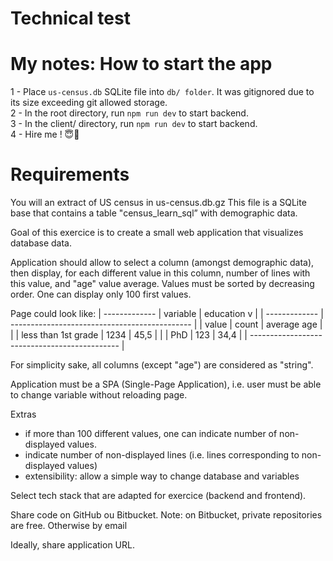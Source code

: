 # Technical test

# My notes: How to start the app

1 - Place ```us-census.db``` SQLite file into ```db/ folder```. It was gitignored due to its size exceeding git allowed storage.<br />
2 - In the root directory, run ```npm run dev``` to start backend.<br />
3 - In the client/ directory, run ```npm run dev``` to start backend.<br />
4 - Hire me ! 😇🙏<br />

# Requirements

You will an extract of US census in us-census.db.gz
This file is a SQLite base that contains a table "census_learn_sql” with demographic data.


Goal of this exercice is to create a small web application that visualizes database data.


Application should allow to select a column (amongst demographic data), then display, for each different value in this column, number of lines with this value, and "age" value average.
Values must be sorted by decreasing order. One can display only 100 first values.


Page could look like:
|              -------------
|    variable | education v |
|              -------------
|    ---------------------------------------------
|    | value               | count | average age |
|    | less than 1st grade | 1234  | 45,5        |
|    |  PhD                | 123   | 34,4        |
|    ---------------------------------------------
|

For simplicity sake, all columns (except "age") are considered as "string".

Application must be a SPA (Single-Page Application), i.e. user must be able to change variable without reloading page.

Extras
* if more than 100 different values, one can indicate number of non-displayed values.
* indicate number of non-displayed lines (i.e. lines corresponding to non-displayed values)
* extensibility: allow a simple way to change database and variables


Select tech stack that are adapted for exercice (backend and frontend).


Share code on GitHub ou Bitbucket.
Note: on Bitbucket, private repositories are free.
Otherwise by email


Ideally, share application URL.
